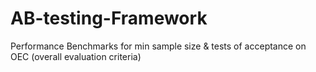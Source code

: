 AB-testing-Framework
====================

Performance Benchmarks for min sample size &amp; tests of acceptance on OEC (overall evaluation criteria)
